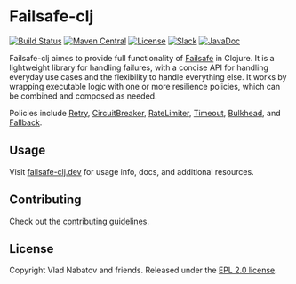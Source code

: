 # Failsafe-clj

[![Build Status](https://github.com/failsafe-lib/failsafe/workflows/build/badge.svg)](https://github.com/failsafe-lib/failsafe/actions)
[![Maven Central](https://img.shields.io/maven-central/v/dev.failsafe/failsafe.svg?maxAge=60&colorB=53C92E)](https://maven-badges.herokuapp.com/maven-central/dev.failsafe/failsafe)
[![License](http://img.shields.io/:license-apache-brightgreen.svg)](http://www.apache.org/licenses/LICENSE-2.0.html)
[![Slack](https://img.shields.io/badge/slack-failsafe-brightgreen.svg?logo=slack)](https://failsafe-lib.slack.com)
[![JavaDoc](https://img.shields.io/maven-central/v/dev.failsafe/failsafe.svg?maxAge=60&label=javadoc)](https://failsafe.dev/javadoc/core)

Failsafe-clj aimes to provide full functionality of [Failsafe](https://github.com/failsafe-lib/failsafe) in Clojure. It is a lightweight library for handling failures, with a concise API for handling everyday use cases and the flexibility to handle everything else. It works by wrapping executable logic with one or more resilience policies, which can be combined and composed as needed.  

Policies include [Retry](https://failsafe-clj.dev/retry/), [CircuitBreaker](https://failsafe-clj.dev/circuit-breaker/), [RateLimiter](https://failsafe-clj.dev/rate-limiter/), [Timeout](https://failsafe-clj.dev/timeout/), [Bulkhead](https://failsafe-clj.dev/bulkhead/), and [Fallback](https://failsafe-clj.dev/fallback/).

## Usage

Visit [failsafe-clj.dev](https://failsafe-clj.dev) for usage info, docs, and additional resources.

## Contributing

Check out the [contributing guidelines](https://github.com/failsafe-lib/failsafe-clj/blob/master/CONTRIBUTING.md).

## License

Copyright Vlad Nabatov and friends. Released under the [EPL 2.0 license](https://github.com/failsafe-clj/failsafe-clj/blob/master/LICENSE).
